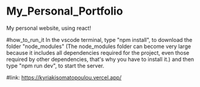 # My_Personal_Portfolio
My personal website, using react!

#how_to_run_it 
In the vscode terminal, type "npm install", to download the folder "node_modules" (The node_modules folder can become very large because it includes all dependencies required for the project, even those required by other dependencies, that's why you have to install it.) and then type "npm run dev", to start the server.

#link: 
https://kyriakisomatopoulou.vercel.app/
